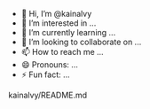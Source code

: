 - 👋 Hi, I’m @kainalvy
- 👀 I’m interested in ...
- 🌱 I’m currently learning ...
- 💞️ I’m looking to collaborate on ...
- 📫 How to reach me ...
- 😄 Pronouns: ...
- ⚡ Fun fact: ...

<!---
kainalvy/kainalvy is a ✨ special ✨ repository because its `README.md` (this file) appears on your GitHub profile.
You can click the Preview link to take a look at your changes.
--->kainalvy/README.md

